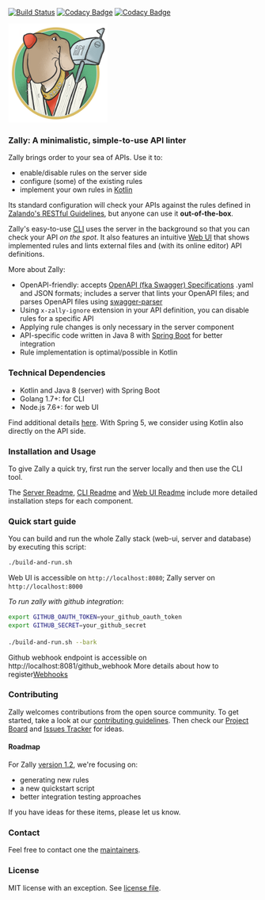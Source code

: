 [![Build Status](https://travis-ci.org/zalando/zally.svg?branch=master)](https://travis-ci.org/zalando/zally)
[![Codacy Badge](https://api.codacy.com/project/badge/Grade/05a7515011504c06b1cb35ede27ac7d4)](https://www.codacy.com/app/zally/zally?utm_source=github.com&amp;utm_medium=referral&amp;utm_content=zalando-incubator/zally&amp;utm_campaign=Badge_Grade)
[![Codacy Badge](https://api.codacy.com/project/badge/Coverage/05a7515011504c06b1cb35ede27ac7d4)](https://www.codacy.com/app/zally/zally?utm_source=github.com&utm_medium=referral&utm_content=zalando-incubator/zally&utm_campaign=Badge_Coverage)

<img src="logo.png" width="200" height="200" />

### Zally: A minimalistic, simple-to-use API linter

Zally brings order to your sea of APIs. Use it to:
- enable/disable rules on the server side
- configure (some) of the existing rules
- implement your own rules in [Kotlin](https://kotlinlang.org/)

Its standard configuration will check your APIs against the rules defined in [Zalando's RESTful Guidelines](http://zalando.github.io/restful-api-guidelines/), but anyone can use it **out-of-the-box**.

Zally's easy-to-use [CLI](cli/README.md) uses the server in the background so that you can check your API *on the spot*. It also features an intuitive [Web UI](web-ui/README.md) that shows implemented rules and lints external files and (with its online editor) API definitions.

More about Zally:
- OpenAPI-friendly: accepts [OpenAPI (fka Swagger) Specifications](https://github.com/OAI/OpenAPI-Specification) .yaml and JSON formats; includes a server that lints your OpenAPI files; and parses OpenAPI files using [swagger-parser](https://github.com/swagger-api/swagger-parser)
- Using `x-zally-ignore` extension in your API definition, you can disable rules for a specific API
- Applying rule changes is only necessary in the server component
- API-specific code written in Java 8 with [Spring Boot](https://github.com/spring-projects/spring-boot) for better integration
- Rule implementation is optimal/possible in Kotlin

### Technical Dependencies

- Kotlin and Java 8 (server) with Spring Boot 
- Golang 1.7+: for CLI
- Node.js 7.6+: for web UI

Find additional details [here](https://github.com/zalando-incubator/zally/pull/65#issuecomment-269474831). With Spring 5, we consider using Kotlin also directly on the API side.

### Installation and Usage

To give Zally a quick try, first run the server locally and then use the CLI tool.

The [Server Readme](server/README.md), [CLI Readme](cli/README.md) and [Web UI Readme](web-ui/README.md) include more detailed installation steps for each component.

### Quick start guide

You can build and run the whole Zally stack (web-ui, server and database) by
executing this script:

```bash
./build-and-run.sh
```

Web UI is accessible on `http://localhost:8080`; Zally server on `http://localhost:8000`

*To run zally with github integration*:
```bash
export GITHUB_OAUTH_TOKEN=your_github_oauth_token
export GITHUB_SECRET=your_github_secret

./build-and-run.sh --bark
``` 
Github webhook endpoint is accessible on http://localhost:8081/github_webhook
More details about how to register[Webhooks](https://developer.github.com/webhooks/) 

### Contributing

Zally welcomes contributions from the open source community. To get started, take a look at our [contributing guidelines](CONTRIBUTING). Then check our [Project Board](https://github.com/zalando-incubator/zally/projects/1) and [Issues Tracker](https://github.com/zalando-incubator/zally/issues) for ideas. 

#### Roadmap
For Zally [version 1.2](https://github.com/zalando-incubator/zally/milestone/3), we're focusing on:
- generating new rules
- a new quickstart script
- better integration testing approaches

If you have ideas for these items, please let us know.

### Contact

Feel free to contact one the [maintainers](MAINTAINERS).


### License

MIT license with an exception. See [license file](LICENSE).
